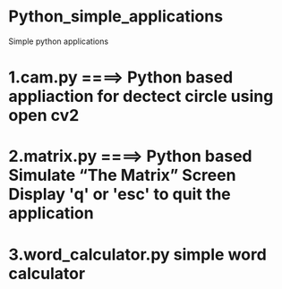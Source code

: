 # Python_simple_applications
Simple python applications
# 1.cam.py ====>  Python based appliaction for dectect circle using open cv2
# 2.matrix.py  ====> Python based Simulate “The Matrix” Screen Display 'q' or 'esc' to quit the application 
# 3.word_calculator.py simple word calculator
